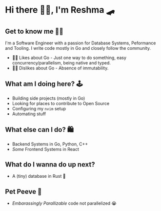 # Hi there 👋🏾, I'm Reshma 🛹

## Get to know me 🤝🏾
I'm a Software Engineer with a passion for Database Systems, Peformance and Tooling. I write code mostly in Go and closely follow the community. 
- 👍🏾 Likes about Go - Just one way to do something, easy concurrency/parallelism, being native and typed.
- 👎🏾 Dislikes about Go - Absence of immutability.

## What am I doing here? 🕹️
- Building side projects (mostly in Go)
- Looking for places to contribute to Open Source
- Configuring my `nvim` setup
- Automating stuff
  
## What else can I do? 🛍️
- Backend Systems in Go, Python, C++ 
- _Some_ Frontend Systems in React

## What do I wanna do up next?
- A (tiny) database in Rust 🚀

## Pet Peeve 🚧
- _Embarassingly Parallizable_ code not parallelized 😭





<!--
**b3ll9trix/b3ll9trix** is a ✨ _special_ ✨ repository because its `README.md` (this file) appears on your GitHub profile.

Here are some ideas to get you started:

- 🔭 I’m currently working on ...
- 🌱 I’m currently learning ...
- 👯 I’m looking to collaborate on ...
- 🤔 I’m looking for help with ...
- 💬 Ask me about ...
- 📫 How to reach me: ...
- 😄 Pronouns: ...
- ⚡ Fun fact: ...
-->
